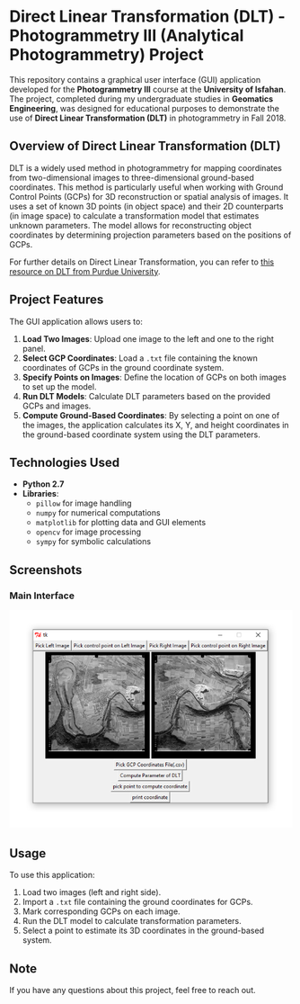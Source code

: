 # Direct Linear Transformation (DLT) - Photogrammetry III (Analytical Photogrammetry) Project

This repository contains a graphical user interface (GUI) application developed for the **Photogrammetry III** course at the **University of Isfahan**. The project, completed during my undergraduate studies in **Geomatics Engineering**, was designed for educational purposes to demonstrate the use of **Direct Linear Transformation (DLT)** in photogrammetry in Fall 2018.

## Overview of Direct Linear Transformation (DLT)

DLT is a widely used method in photogrammetry for mapping coordinates from two-dimensional images to three-dimensional ground-based coordinates. This method is particularly useful when working with Ground Control Points (GCPs) for 3D reconstruction or spatial analysis of images. It uses a set of known 3D points (in object space) and their 2D counterparts (in image space) to calculate a transformation model that estimates unknown parameters. The model allows for reconstructing object coordinates by determining projection parameters based on the positions of GCPs.

For further details on Direct Linear Transformation, you can refer to [this resource on DLT from Purdue University](https://engineering.purdue.edu/CCE/Academics/Groups/Geomatics/DPRG/Courses_Materials/Photogrammetry_2020Fall/AKAM_DLT_CV_AKAM).

## Project Features

The GUI application allows users to:
1. **Load Two Images**: Upload one image to the left and one to the right panel.
2. **Select GCP Coordinates**: Load a `.txt` file containing the known coordinates of GCPs in the ground coordinate system.
3. **Specify Points on Images**: Define the location of GCPs on both images to set up the model.
4. **Run DLT Models**: Calculate DLT parameters based on the provided GCPs and images.
5. **Compute Ground-Based Coordinates**: By selecting a point on one of the images, the application calculates its X, Y, and height coordinates in the ground-based coordinate system using the DLT parameters.

## Technologies Used

- **Python 2.7**
- **Libraries**:
  - `pillow` for image handling
  - `numpy` for numerical computations
  - `matplotlib` for plotting data and GUI elements
  - `opencv` for image processing
  - `sympy` for symbolic calculations

## Screenshots

### Main Interface
![Application Screenshot](docs/Capture.PNG)

## Usage

To use this application:
1. Load two images (left and right side).
2. Import a `.txt` file containing the ground coordinates for GCPs.
3. Mark corresponding GCPs on each image.
4. Run the DLT model to calculate transformation parameters.
5. Select a point to estimate its 3D coordinates in the ground-based system.

## Note
If you have any questions about this project, feel free to reach out.

